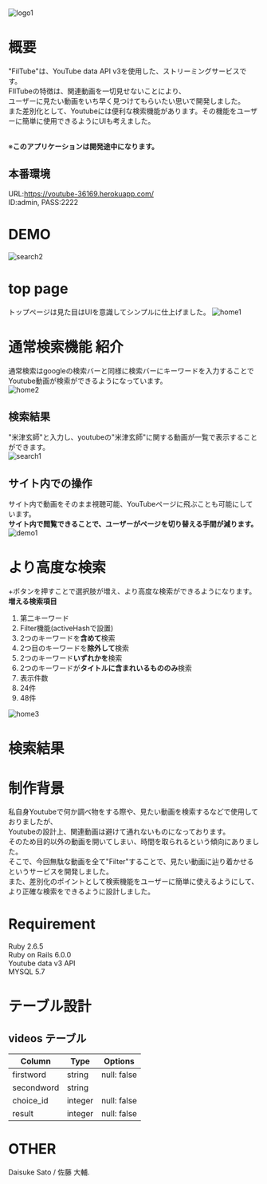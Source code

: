<br>

![logo1](https://user-images.githubusercontent.com/87253195/150742958-80e2497b-22fe-4be5-83cf-9921035229df.png)

# 概要
"FilTube"は、YouTube data API v3を使用した、ストリーミングサービスです。<br>
FIlTubeの特徴は、関連動画を一切見せないことにより、<br>
ユーザーに見たい動画をいち早く見つけてもらいたい思いで開発しました。<br>
また差別化として、Youtubeには便利な検索機能があります。その機能をユーザーに簡単に使用できるようにUIも考えました。<br>
<br>

※**このアプリケーションは開発途中になります。**

## 本番環境
URL:https://youtube-36169.herokuapp.com/
<br>
ID:admin, PASS:2222
<br>

# DEMO

![search2](https://user-images.githubusercontent.com/87253195/150743577-08782e0f-4ff7-499c-8064-8d4c8b572a7f.png)

# top page
トップページは見た目はUIを意識してシンプルに仕上げました。
![home1](https://user-images.githubusercontent.com/87253195/150743345-02c21728-d6bc-42e7-a192-9523e5be0b70.png)

# 通常検索機能 紹介
通常検索はgoogleの検索バーと同様に検索バーにキーワードを入力することで<br>
Youtube動画が検索ができるようになっています。<br>
![home2](https://user-images.githubusercontent.com/87253195/150743448-5e4548d2-4b2c-4c86-aecd-6e72a125ff5b.png)

## 検索結果
"米津玄師"と入力し、youtubeの"米津玄師"に関する動画が一覧で表示することができます。<br>
![search1](https://user-images.githubusercontent.com/87253195/150743568-28f7d4ed-4a81-4e57-aa68-58794994f7bc.png)

## サイト内での操作
サイト内で動画をそのまま視聴可能、YouTubeページに飛ぶことも可能にしています。<br>
**サイト内で閲覧できることで、ユーザーがページを切り替える手間が減ります。**<br>
![demo1](https://user-images.githubusercontent.com/87253195/150743549-748a8804-0932-458c-83a5-d0cc7480d3c4.png)


# より高度な検索
+ボタンを押すことで選択肢が増え、より高度な検索ができるようになります。<br>
**増える検索項目**
1. 第二キーワード
1. Filter機能(activeHashで設置)
  1. 2つのキーワードを**含めて**検索
  1. 2つ目のキーワードを**除外して**検索
  1. 2つのキーワード**いずれかを**検索
  1. 2つのキーワードが**タイトルに含まれいるもののみ**検索
1. 表示件数
  1. 24件
  1. 48件


![home3](https://user-images.githubusercontent.com/87253195/150743495-d39fa43f-4447-47b8-be7b-92dae645d1d1.png)





# 検索結果


# 制作背景
私自身Youtubeで何か調べ物をする際や、見たい動画を検索するなどで使用しておりましたが、<br>
Youtubeの設計上、関連動画は避けて通れないものになっております。<br>
そのため目的以外の動画を開いてしまい、時間を取られるという傾向にありました。<br>
そこで、今回無駄な動画を全て"Filter"することで、見たい動画に辿り着かせるというサービスを開発しました。<br>
また、差別化のポイントとして検索機能をユーザーに簡単に使えるようにして、より正確な検索をできるように設計しました。<br>




# Requirement
Ruby 2.6.5<br>
Ruby on Rails 6.0.0<br>
Youtube data v3 API<br>
MYSQL 5.7<br>








# テーブル設計

## videos テーブル

| Column              | Type      | Options                    |
| ------------------- | --------- | -------------------------- |
| firstword           | string    | null: false                |
| secondword          | string    |                            |
| choice_id           | integer   | null: false                |
| result              | integer   | null: false                |


# OTHER
Daisuke Sato / 佐藤 大輔.